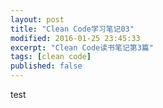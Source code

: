 ```yaml
---
layout: post
title: "Clean Code学习笔记03"
modified: 2016-01-25 23:45:33
excerpt: "Clean Code读书笔记第3篇"
tags: [clean code]
published: false
---
```


test